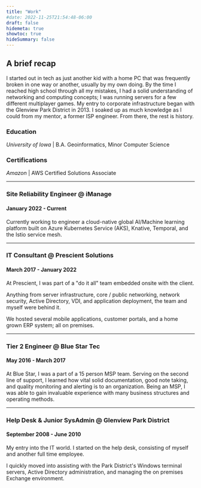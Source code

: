 ```yaml
---
title: "Work"
#date: 2022-11-25T21:54:48-06:00
draft: false
hidemeta: true
showtoc: true
hideSummary: false
---
```

## A brief recap

I started out in tech as just another kid with a home PC that was frequently broken
in one way or another, usually by my own doing. By the time I reached high school through all my mistakes, I had a solid understanding of networking and computing concepts; I was running servers for a few different multiplayer games. My entry to corporate infrastructure began with the Glenview Park District in 2013. I soaked up as much knowledge as I could from my mentor, a former ISP engineer. From there, the rest is history.

### Education

*University of Iowa* | B.A. Geoinformatics, Minor Computer Science

### Certifications

*Amazon* | AWS Certified Solutions Associate

---

### Site Reliability Engineer @ iManage

#### January 2022 - Current

Currently working to engineer a cloud-native global AI/Machine learning platform built on Azure Kubernetes Service (AKS), Knative, Temporal, and the Istio service mesh.

---

### IT Consultant @ Prescient Solutions

#### March 2017 - January 2022

At Prescient, I was part of a "do it all" team embedded onsite with the client.

Anything from server infrastructure, core / public networking, network security, Active Directory, VDI, and application deployment,
the team and myself were behind it.

We hosted several mobile applications, customer portals, and a home grown ERP system; all on premises.

---

### Tier 2 Engineer @ Blue Star Tec

#### May 2016 - March 2017

At Blue Star, I was a part of a 15 person MSP team. Serving on the second line of support, I learned how vital solid documentation, good note taking, and quality monitoring and alerting is to an organization. Being an MSP, I was able to gain invaluable experience with many business structures and operating methods.

---

### Help Desk & Junior SysAdmin @ Glenview Park District

#### September 2008 - June 2010

My entry into the IT world. I started on the help desk, consisting of myself and another full time employee.

I quickly moved into assisting with the Park District's Windows terminal servers, Active Directory administration, and managing the on premises Exchange environment.
